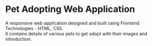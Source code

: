 # Pet Adopting Web Application
A responsive web application designed and built using Frontend Technologies - HTML, CSS.
<br>
It contains details of various pets to get adopt with their images and introduction. 
